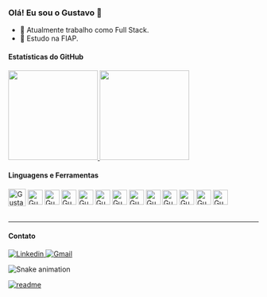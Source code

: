### Olá! Eu sou o Gustavo 👋

- 🔭 Atualmente trabalho como Full Stack.
- 🌱 Estudo na FIAP.

#### Estatísticas do GitHub

<div>
  <a href="https://github.com/GustavoMiec">
    <img height="180" src="https://github-readme-stats.vercel.app/api?username=GustavoMiec&show_icons=true&theme=dracula&include_all_commits=true&count_private=true"/> 
    <img height="180" src="https://github-readme-stats.vercel.app/api/top-langs/?username=GustavoMiec&layout=compact&langs_count=16&theme=dracula"/> 
  </a>
</div>

#### Linguagens e Ferramentas

<div>
  <img align="center" alt="Gustavo-Java" height="35" src="https://cdn.jsdelivr.net/gh/devicons/devicon@latest/icons/java/java-original.svg">
  <img align="center" alt="Gustavo-Python" height="30" src="https://cdn.jsdelivr.net/gh/devicons/devicon@latest/icons/python/python-original.svg">
  <img align="center" alt="Gustavo-Jupyter" height="30" src="https://cdn.jsdelivr.net/gh/devicons/devicon@latest/icons/jupyter/jupyter-original-wordmark.svg">
  <img align="center" alt="Gustavo-HTML" height="30" src="https://cdn.jsdelivr.net/gh/devicons/devicon@latest/icons/html5/html5-original.svg">
  <img align="center" alt="Gustavo-CSS" height="30" src="https://cdn.jsdelivr.net/gh/devicons/devicon@latest/icons/css3/css3-original.svg">
  <img align="center" alt="Gustavo-C#" height="30" src="https://cdn.jsdelivr.net/gh/devicons/devicon@latest/icons/csharp/csharp-original.svg">
  <img align="center" alt="Gustavo-JS" height="30" src="https://cdn.jsdelivr.net/gh/devicons/devicon@latest/icons/javascript/javascript-original.svg">
  <img align="center" alt="Gustavo-React" height="30" src="https://cdn.jsdelivr.net/gh/devicons/devicon@latest/icons/react/react-original.svg">
  <img align="center" alt="Gustavo-PL/SQL" height="30" src="https://cdn.jsdelivr.net/gh/devicons/devicon@latest/icons/azuresqldatabase/azuresqldatabase-original.svg">
  <img align="center" alt="Gustavo-JSON" height="30" src="https://cdn.jsdelivr.net/gh/devicons/devicon@latest/icons/json/json-original.svg">
  <img align="center" alt="Gustavo-Git" height="30" src="https://cdn.jsdelivr.net/gh/devicons/devicon@latest/icons/git/git-original.svg">
  <img align="center" alt="Gustavo-Kotlin" height="30" src="https://cdn.jsdelivr.net/gh/devicons/devicon@latest/icons/kotlin/kotlin-original.svg">
  <img align="center" alt="Gustavo-Azure" height="30" src="https://cdn.jsdelivr.net/gh/devicons/devicon@latest/icons/azure/azure-original.svg">
</div>

<br>
<hr style="border-color:#bd93f9">

#### Contato

<p>
  <a href="https://www.linkedin.com/in/gustavo-costa-mieczkowsky-56b210255/" target="_blank">
    <img src="https://img.shields.io/badge/LinkedIn-0077B5?style=for-the-badge&logo=linkedin&logoColor=white" alt="Linkedin">
  </a>
  
  <a href="mailto:gustavocostamiec@gmail.com" target="_blank">
    <img src="https://img.shields.io/badge/Gmail-D14836?style=for-the-badge&logo=gmail&logoColor=white" alt="Gmail">
  </a>
</p>

![Snake animation](https://github.com/GustavoMiec/GustavoMiec/blob/main/dist/github-contribution-grid-snake.svg)


[![readme](https://github-readme-stats.vercel.app/api/pin/?username=GustavoMiec&repo=GustavoMiec&theme=react)](https://github.com/GustavoMiec/GustavoMiec)

